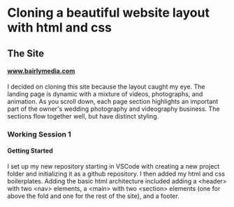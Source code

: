 # Cloning a beautiful website layout with html and css

## The Site
#### www.bairlymedia.com

I decided on cloning this site because the layout caught my eye.  The landing page is dynamic with a mixture of videos, photographs, and animation.  As you scroll down, each page section highlights an important part of the owner's wedding photography and videography business.  The sections flow together well, but have distinct styling.

### Working Session 1

#### Getting Started

I set up my new repository starting in VSCode with creating a new project folder and initializing it as a github repository.  I then added my html and css boilerplates.  Adding the basic html architecture included adding a \<header> with two \<nav> elements, a \<main> with two \<section> elements (one for above the fold and one for the rest of the site), and a footer.

